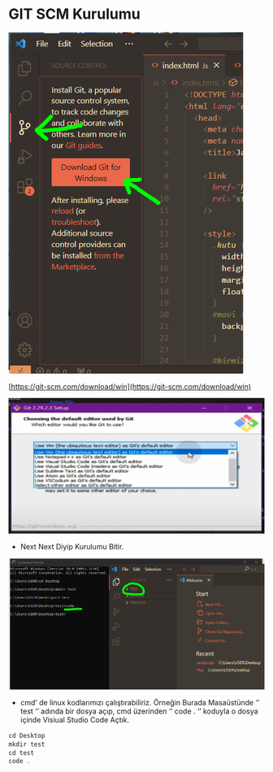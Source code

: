 # GIT SCM Kurulumu

![Untitled](../!img/Untitled.png)

[https://git-scm.com/download/win](https://git-scm.com/download/win)

![Untitled](../!img/Untitled%201.png)

- Next Next Diyip Kurulumu Bitir.

![Untitled](../!img/Untitled%202.png)

- cmd’ de linux kodlarımızı çalıştırabiliriz. Örneğin Burada Masaüstünde ‘’ test ‘’ adında bir dosya açıp, cmd üzerinden ‘’ code . ‘’ koduyla o dosya içinde Visiual Studio Code Açtık.

```csharp
cd Desktop
mkdir test
cd test
code .
```
